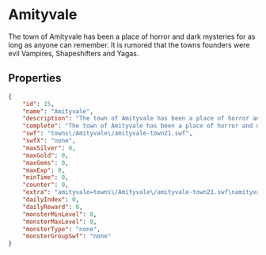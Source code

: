 # Amityvale

The town of Amityvale has been a place of horror and dark mysteries for as long as anyone can remember. It is rumored that the towns founders were evil Vampires, Shapeshifters and Yagas.

## Properties

```json
{
    "id": 15,
    "name": "Amityvale",
    "description": "The town of Amityvale has been a place of horror and dark mysteries for as long as anyone can remember. It is rumored that the towns founders were evil Vampires, Shapeshifters and Yagas.",
    "complete": "The town of Amityvale has been a place of horror and dark mysteries for as long as anyone can remember. It is rumored that the towns founders were evil Vampires, Shapeshifters and Yagas.",
    "swf": "towns\/Amityvale\/amityvale-town21.swf",
    "swfX": "none",
    "maxSilver": 0,
    "maxGold": 0,
    "maxGems": 0,
    "maxExp": 0,
    "minTime": 0,
    "counter": 0,
    "extra": "amityvale=towns\/Amityvale\/amityvale-town21.swf\namityvale-inn=towns\/Amityvale\/amityvale-inn.swf\namityvale-townhall=towns\/Amityvale\/amityvale-townhallr2.swf\namityvale-graveyard=towns\/Amityvale\/amityvale-graveyard.swf\namityvale-weapon=towns\/Amityvale\/amityvale-weaponShop.swf\namityvalesign=hide\nWarlic=zones\/zone-warlic4r.swf",
    "dailyIndex": 0,
    "dailyReward": 0,
    "monsterMinLevel": 0,
    "monsterMaxLevel": 0,
    "monsterType": "none",
    "monsterGroupSwf": "none"
}
```

